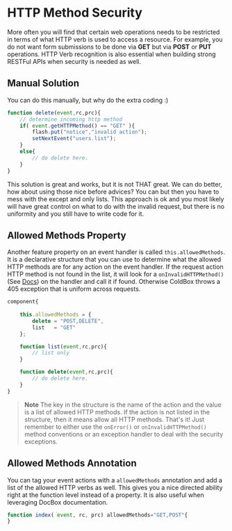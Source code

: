 # HTTP Method Security

More often you will find that certain web operations needs to be restricted in terms of what HTTP verb is used to access a resource. For example, you do not want form submissions to be done via **GET** but via **POST** or **PUT** operations. HTTP Verb recognition is also essential when building strong RESTFul APIs when security is needed as well.

## Manual Solution
You can do this manually, but why do the extra coding :)

```js
function delete(event,rc,prc){
	// determine incoming http method
	if( event.getHTTPMethod() == "GET" ){
		flash.put("notice","invalid action");
		setNextEvent("users.list");
	}
	else{
		// do delete here.
	}
}
```

This solution is great and works, but it is not THAT great. We can do better, how about using those nice before advices? You can but then you have to mess with the except and only lists. This approach is ok and you most likely will have great control on what to do with the invalid request, but there is no uniformity and you still have to write code for it.

## Allowed Methods Property

Another feature property on an event handler is called <code>this.allowedMethods</code>. It is a declarative structure that you can use to determine what the allowed HTTP methods are for any action on the event handler. If the request action HTTP method is not found in the list, it will look for a <code>onInvalidHTTPMethod()</code> (See [Docs](convention_methods.md)) on the handler and call it if found.  Otherwise ColdBox throws a 405 exception that is uniform across requests.

```js
component{
	
	this.allowedMethods = { 
		delete = "POST,DELETE",
		list   = "GET"
	};

	function list(event,rc,prc){
		// list only
	}

	function delete(event,rc,prc){
		// do delete here.
	}
}
```

> **Note** The key in the structure is the name of the action and the value is a list of allowed HTTP methods. If the action is not listed in the structure, then it means allow all HTTP methods. That's it! Just remember to either use the <code>onError()</code> or <code>onInvalidHTTPMethod()</code> method conventions or an exception handler to deal with the security exceptions.

## Allowed Methods Annotation

You can tag your event actions with a `allowedMethods` annotation and add a list of the allowed HTTP verbs as well.  This gives you a nice directed ability right at the function level instead of a property.  It is also useful when leveraging DocBox documentation.

```js
function index( event, rc, prc) allowedMethods="GET,POST"{ 
}
```



